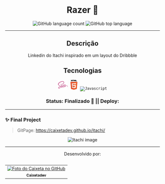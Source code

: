 <h1 align = "center">Razer 🐍</h1>
<p align = "center"><img alt="GitHub language count" src="https://img.shields.io/github/languages/count/Caixetadev/razer
  <img alt="GitHub code size in bytes" src="https://img.shields.io/github/languages/code-size/Caixetadev/itachi?color=black">
  <img alt="GitHub top language" src="https://img.shields.io/github/languages/top/caixetadev/itachi?color=green">
  
  ---
  
 <h2 align = "center"> Descrição </h2>
 <p align = "center">Linkedin do Itachi inspirado em um layout do Dribbble</p>

<h2 align = "center">Tecnologias </h2>

<p align = "center">
<code><img height="32" src="https://raw.githubusercontent.com/github/explore/80688e429a7d4ef2fca1e82350fe8e3517d3494d/topics/sass/sass.png" alt="HTML5"/></code>
<code><img height="32" src="https://raw.githubusercontent.com/github/explore/80688e429a7d4ef2fca1e82350fe8e3517d3494d/topics/html/html.png" alt="sass"/></code>
<code><img height="32" src="https://seeklogo.com/images/J/javascript-logo-E967E87D74-seeklogo.com.png" alt="Javascript"/></code>

</p>

<h3 align = "center">Status: Finalizado 👦 || Deploy: </h3>  


---
### ✨ Final Project
> GitPage: https://caixetadev.github.io/itachi/
<p align="center">
  <img src="https://media.discordapp.net/attachments/871141234264145932/910011636604100608/unknown.png?width=884&height=413" alt="Itachi image" />
</p>

---

<p align = "center"> Desenvolvido por:</p>

<table align="left"> <tr Style display inline-block> <td align="center"> <a href="https://github.com/Caixetadev"> <img src="https://avatars.githubusercontent.com/u/87894998?v=4" width="100px;" alt="Foto do Caixeta no GitHub"/><br> <sub> <b>Caixetadev</b> </sub> </a> </td> </table>

---

